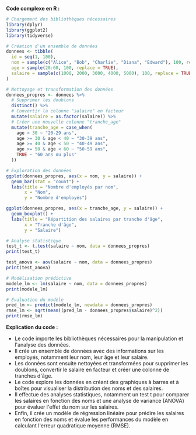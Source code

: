 **Code complexe en R :**

```r
# Chargement des bibliothèques nécessaires
library(dplyr)
library(ggplot2)
library(tidyverse)

# Création d'un ensemble de données
donnees <- tibble(
  id = seq(1, 100),
  nom = sample(c("Alice", "Bob", "Charlie", "Diana", "Edward"), 100, replace = TRUE),
  age = sample(20:60, 100, replace = TRUE),
  salaire = sample(c(1000, 2000, 3000, 4000, 5000), 100, replace = TRUE)
)

# Nettoyage et transformation des données
donnees_propres <- donnees %>%
  # Supprimer les doublons
  distinct() %>%
  # Convertir la colonne "salaire" en facteur
  mutate(salaire = as.factor(salaire)) %>%
  # Créer une nouvelle colonne "tranche_age"
  mutate(tranche_age = case_when(
    age < 30 ~ "20-29 ans",
    age >= 30 & age < 40 ~ "30-39 ans",
    age >= 40 & age < 50 ~ "40-49 ans",
    age >= 50 & age < 60 ~ "50-59 ans",
    TRUE ~ "60 ans ou plus"
  ))

# Exploration des données
ggplot(donnees_propres, aes(x = nom, y = salaire)) +
  geom_bar(stat = "count") +
  labs(title = "Nombre d'employés par nom",
       x = "Nom",
       y = "Nombre d'employés")

ggplot(donnees_propres, aes(x = tranche_age, y = salaire)) +
  geom_boxplot() +
  labs(title = "Répartition des salaires par tranche d'âge",
       x = "Tranche d'âge",
       y = "Salaire")

# Analyse statistique
test_t <- t.test(salaire ~ nom, data = donnees_propres)
print(test_t)

test_anova <- aov(salaire ~ nom, data = donnees_propres)
print(test_anova)

# Modélisation prédictive
modele_lm <- lm(salaire ~ nom, data = donnees_propres)
print(modele_lm)

# Évaluation du modèle
pred_lm <- predict(modele_lm, newdata = donnees_propres)
rmse_lm <- sqrt(mean((pred_lm - donnees_propres$salaire)^2))
print(rmse_lm)
```

**Explication du code :**

* Le code importe les bibliothèques nécessaires pour la manipulation et l'analyse des données.
* Il crée un ensemble de données avec des informations sur les employés, notamment leur nom, leur âge et leur salaire.
* Les données sont ensuite nettoyées et transformées pour supprimer les doublons, convertir le salaire en facteur et créer une colonne de tranches d'âge.
* Le code explore les données en créant des graphiques à barres et à boîtes pour visualiser la distribution des noms et des salaires.
* Il effectue des analyses statistiques, notamment un test t pour comparer les salaires en fonction des noms et une analyse de variance (ANOVA) pour évaluer l'effet du nom sur les salaires.
* Enfin, il crée un modèle de régression linéaire pour prédire les salaires en fonction des noms et évalue les performances du modèle en calculant l'erreur quadratique moyenne (RMSE).